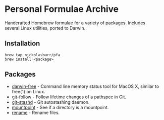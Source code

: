 # Personal Formulae Archive

Handcrafted Homebrew formulae for a variety of packages. Includes several Linux utilities, ported to Darwin.

## Installation

```
brew tap nickolasburr/pfa
brew install <package>
```

## Packages

+ [darwin-free](https://github.com/dcantrell/darwin-free) - Command line memory status tool for MacOS X, similar to free(1) on Linux.
+ [git-follow](https://github.com/nickolasburr/git-follow) - Follow lifetime changes of a pathspec in Git.
+ [git-stashd](https://github.com/nickolasburr/git-stashd) - Git autostashing daemon.
+ [mountpoint](http://man7.org/linux/man-pages/man1/mountpoint.1.html) - See if a directory is a mountpoint.
+ [rename](http://man7.org/linux/man-pages/man1/rename.1.html) - Rename files.
